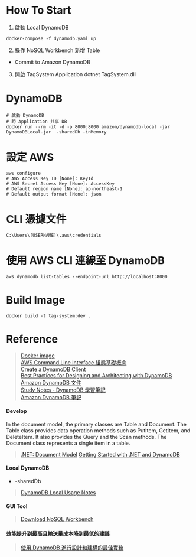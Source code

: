 # How To Start
1. 啟動 Local DynamoDB
```
docker-compose -f dynamodb.yaml up
```

2. 操作 NoSQL Workbench 新增 Table
- Commit to Amazon DynamoDB

3. 開啟 TagSystem Application
dotnet TagSystem.dll

# DynamoDB
```
# 啟動 DynamoDB
# 跨 Application 共享 DB
docker run --rm -it -d -p 8000:8000 amazon/dynamodb-local -jar DynamoDBLocal.jar  -sharedDb -inMemory
```

# 設定 AWS
```
aws configure
# AWS Access Key ID [None]: KeyId
# AWS Secret Access Key [None]: AccessKey
# Default region name [None]: ap-northeast-1
# Default output format [None]: json
```

# CLI 憑據文件 
```
C:\Users\[USERNAME]\.aws\credentials
```

# 使用 AWS CLI 連線至 DynamoDB
```
aws dynamodb list-tables --endpoint-url http://localhost:8000
```

# Build Image
```
docker build -t tag-system:dev .
```

# Reference
> [Docker image](https://hub.docker.com/r/cnadiminti/dynamodb-local/)  
> [AWS Command Line Interface 組態基礎概念](https://docs.aws.amazon.com/zh_tw/cli/latest/userguide/cli-configure-quickstart.html)  
> [Create a DynamoDB Client](https://docs.aws.amazon.com/amazondynamodb/latest/developerguide/GettingStarted.NET.01.html)  
> [Best Practices for Designing and Architecting with DynamoDB](https://docs.aws.amazon.com/amazondynamodb/latest/developerguide/best-practices.html)  
> [Amazon DynamoDB 文件](https://docs.aws.amazon.com/dynamodb/index.html)  
> [Study Notes - DynamoDB 學習筆記](https://rickhw.github.io/2016/08/17/AWS/Study-Notes-DynamoDB/)  
> [Amazon DynamoDB 筆記](https://blog.gslin.org/archives/2015/01/14/5534/amazon-dynamodb-%E7%AD%86%E8%A8%98/)  

#### Develop

In the document model, the primary classes are Table and Document. The Table class provides data operation methods such as PutItem, GetItem, and DeleteItem. It also provides the Query and the Scan methods. The Document class represents a single item in a table.

> [.NET: Document Model](https://docs.aws.amazon.com/amazondynamodb/latest/developerguide/DotNetSDKMidLevel.html)
> [Getting Started with .NET and DynamoDB](https://docs.aws.amazon.com/amazondynamodb/latest/developerguide/GettingStarted.NET.html)  

#### Local DynamoDB
- -sharedDb
> [DynamoDB Local Usage Notes](https://docs.aws.amazon.com/amazondynamodb/latest/developerguide/DynamoDBLocal.UsageNotes.html)

#### GUI Tool
> [Download NoSQL Workbench](https://docs.aws.amazon.com/amazondynamodb/latest/developerguide/workbench.settingup.html)

#### 效能提升到最高且輸送量成本降到最低的建議
> [使用 DynamoDB 進行設計和建構的最佳實務](https://docs.aws.amazon.com/zh_tw/amazondynamodb/latest/developerguide/best-practices.html)